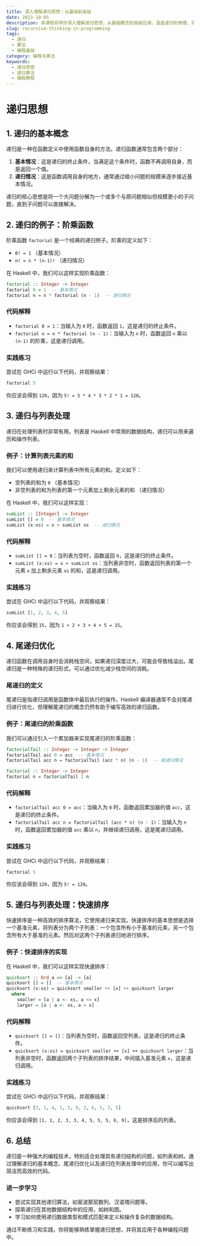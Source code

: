 ```yaml
---
title: 深入理解递归思想：从基础到高级
date: 2023-10-05
description: 本课程将带你深入理解递归思想，从基础概念到高级应用，涵盖递归的原理、实现方法及其在编程中的实际应用。
slug: recursive-thinking-in-programming
tags:
  - 递归
  - 算法
  - 编程基础
category: 编程与算法
keywords:
  - 递归思想
  - 递归算法
  - 编程教程
---
```


# 递归思想

## 1. 递归的基本概念

递归是一种在函数定义中使用函数自身的方法。递归函数通常包含两个部分：

1. **基本情况**：这是递归的终止条件，当满足这个条件时，函数不再调用自身，而是返回一个值。
2. **递归情况**：这是函数调用自身的地方，通常通过缩小问题的规模来逐步接近基本情况。

递归的核心思想是将一个大问题分解为一个或多个与原问题相似但规模更小的子问题，直到子问题可以直接解决。

## 2. 递归的例子：阶乘函数

阶乘函数 `factorial` 是一个经典的递归例子。阶乘的定义如下：

- `0! = 1` （基本情况）
- `n! = n * (n-1)!` （递归情况）

在 Haskell 中，我们可以这样实现阶乘函数：

```haskell
factorial :: Integer -> Integer
factorial 0 = 1  -- 基本情况
factorial n = n * factorial (n - 1)  -- 递归情况
```

### 代码解释

- `factorial 0 = 1`：当输入为 `0` 时，函数返回 `1`，这是递归的终止条件。
- `factorial n = n * factorial (n - 1)`：当输入为 `n` 时，函数返回 `n` 乘以 `(n-1)` 的阶乘，这是递归调用。

### 实践练习

尝试在 GHCi 中运行以下代码，并观察结果：

```haskell
factorial 5
```

你应该会得到 `120`，因为 `5! = 5 * 4 * 3 * 2 * 1 = 120`。

## 3. 递归与列表处理

递归在处理列表时非常有用。列表是 Haskell 中常用的数据结构，递归可以用来遍历和操作列表。

### 例子：计算列表元素的和

我们可以使用递归来计算列表中所有元素的和。定义如下：

- 空列表的和为 `0` （基本情况）
- 非空列表的和为列表的第一个元素加上剩余元素的和 （递归情况）

在 Haskell 中，我们可以这样实现：

```haskell
sumList :: [Integer] -> Integer
sumList [] = 0  -- 基本情况
sumList (x:xs) = x + sumList xs  -- 递归情况
```

### 代码解释

- `sumList [] = 0`：当列表为空时，函数返回 `0`，这是递归的终止条件。
- `sumList (x:xs) = x + sumList xs`：当列表非空时，函数返回列表的第一个元素 `x` 加上剩余元素 `xs` 的和，这是递归调用。

### 实践练习

尝试在 GHCi 中运行以下代码，并观察结果：

```haskell
sumList [1, 2, 3, 4, 5]
```

你应该会得到 `15`，因为 `1 + 2 + 3 + 4 + 5 = 15`。

## 4. 尾递归优化

递归函数在调用自身时会消耗栈空间，如果递归深度过大，可能会导致栈溢出。尾递归是一种特殊的递归形式，可以通过优化减少栈空间的消耗。

### 尾递归的定义

尾递归是指递归调用是函数体中最后执行的操作。Haskell 编译器通常不会对尾递归进行优化，但理解尾递归的概念仍然有助于编写高效的递归函数。

### 例子：尾递归的阶乘函数

我们可以通过引入一个累加器来实现尾递归的阶乘函数：

```haskell
factorialTail :: Integer -> Integer -> Integer
factorialTail acc 0 = acc  -- 基本情况
factorialTail acc n = factorialTail (acc * n) (n - 1)  -- 尾递归情况

factorial :: Integer -> Integer
factorial n = factorialTail 1 n
```

### 代码解释

- `factorialTail acc 0 = acc`：当输入为 `0` 时，函数返回累加器的值 `acc`，这是递归的终止条件。
- `factorialTail acc n = factorialTail (acc * n) (n - 1)`：当输入为 `n` 时，函数返回累加器的值 `acc` 乘以 `n`，并继续递归调用，这是尾递归调用。

### 实践练习

尝试在 GHCi 中运行以下代码，并观察结果：

```haskell
factorial 5
```

你应该会得到 `120`，因为 `5! = 120`。

## 5. 递归与列表处理：快速排序

快速排序是一种高效的排序算法，它使用递归来实现。快速排序的基本思想是选择一个基准元素，将列表分为两个子列表：一个包含所有小于基准的元素，另一个包含所有大于基准的元素。然后对这两个子列表递归地进行排序。

### 例子：快速排序的实现

在 Haskell 中，我们可以这样实现快速排序：

```haskell
quicksort :: Ord a => [a] -> [a]
quicksort [] = []  -- 基本情况
quicksort (x:xs) = quicksort smaller ++ [x] ++ quicksort larger
  where
    smaller = [a | a <- xs, a <= x]
    larger = [a | a <- xs, a > x]
```

### 代码解释

- `quicksort [] = []`：当列表为空时，函数返回空列表，这是递归的终止条件。
- `quicksort (x:xs) = quicksort smaller ++ [x] ++ quicksort larger`：当列表非空时，函数返回两个子列表的排序结果，中间插入基准元素 `x`，这是递归调用。

### 实践练习

尝试在 GHCi 中运行以下代码，并观察结果：

```haskell
quicksort [3, 1, 4, 1, 5, 9, 2, 6, 5, 3, 5]
```

你应该会得到 `[1, 1, 2, 3, 3, 4, 5, 5, 5, 6, 9]`，这是排序后的列表。

## 6. 总结

递归是一种强大的编程技术，特别适合处理具有递归结构的问题，如列表和树。通过理解递归的基本概念、尾递归优化以及递归在列表处理中的应用，你可以编写出简洁而高效的代码。

### 进一步学习

- 尝试实现其他递归算法，如斐波那契数列、汉诺塔问题等。
- 探索递归在其他数据结构中的应用，如树和图。
- 学习如何使用递归数据类型和模式匹配来定义和操作复杂的数据结构。

通过不断练习和实践，你将能够熟练掌握递归思想，并将其应用于各种编程问题中。